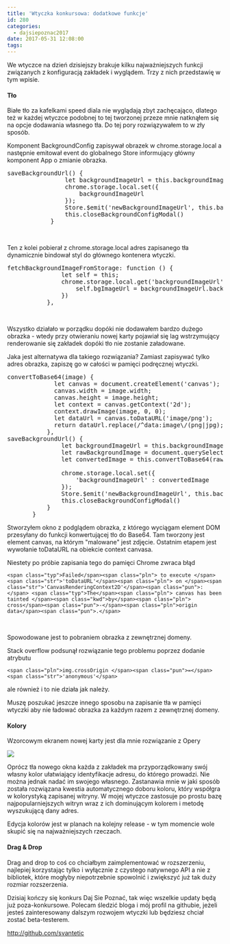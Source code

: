 ```yaml
---
title: 'Wtyczka konkursowa: dodatkowe funkcje'
id: 280
categories:
  - dajsiepoznac2017
date: 2017-05-31 12:08:00
tags:
---
```


We wtyczce na dzień dzisiejszy brakuje kilku najważniejszych funkcji związanych z konfiguracją zakładek i wyglądem. Trzy z nich przedstawię w tym wpisie.

#### Tło

Białe tło za kafelkami speed diala nie wyglądają zbyt zachęcająco, dlatego też w każdej wtyczce podobnej to tej tworzonej przeze mnie natknąłem się na opcje dodawania własnego tła. Do tej pory rozwiązywałem to w zły sposób.

Komponent BackgroundConfig zapisywał obrazek w chrome.storage.local a następnie emitował event do globalnego Store informujący główny komponent App o zmianie obrazka.
<pre class="EnlighterJSRAW" data-enlighter-language="js">saveBackgroundUrl() {
                let backgroundImageUrl = this.backgroundImageUrl;
                chrome.storage.local.set({
                    backgroundImageUrl
                });
                Store.$emit('newBackgroundImageUrl', this.backgroundImageUrl);
                this.closeBackgroundConfigModal()
            }</pre>
&nbsp;

Ten z kolei pobierał z chrome.storage.local adres zapisanego tła dynamicznie bindował styl do głównego kontenera wtyczki.
<pre class="EnlighterJSRAW" data-enlighter-language="js">fetchBackgroundImageFromStorage: function () {
               let self = this;
               chrome.storage.local.get('backgroundImageUrl', (backgroundImageUrl) =&gt; {
                   self.bgImageUrl = backgroundImageUrl.backgroundImageUrl || '';
               })
           },</pre>
&nbsp;

Wszystko działało w porządku dopóki nie dodawałem bardzo dużego obrazka - wtedy przy otwieraniu nowej karty pojawiał się lag wstrzymujący renderowanie się zakładek dopóki tło nie zostanie załadowane.

Jaka jest alternatywa dla takiego rozwiązania? Zamiast zapisywać tylko adres obrazka, zapiszę go w całości w pamięci podręcznej wtyczki.
<pre class="EnlighterJSRAW" data-enlighter-language="null">convertToBase64(image) {
             let canvas = document.createElement('canvas');
             canvas.width = image.width;
             canvas.height = image.height;
             let context = canvas.getContext('2d');
             context.drawImage(image, 0, 0);
             let dataUrl = canvas.toDataURL('image/png');
             return dataUrl.replace(/^data:image\/(png|jpg);base64,/, "");
           },
saveBackgroundUrl() {
               let backgroundImageUrl = this.backgroundImageUrl;
               let rawBackgroundImage = document.querySelector('#background-image-preview');
               let convertedImage = this.convertToBase64(rawBackgroundImage);

               chrome.storage.local.set({
                   'backgroundImageUrl' : convertedImage
               });
               Store.$emit('newBackgroundImageUrl', this.backgroundImageUrl);
               this.closeBackgroundConfigModal()
           }
       }</pre>
Stworzyłem okno z podglądem obrazka, z którego wyciągam element DOM przesyłany do funkcji konwertującej tło do Base64\. Tam tworzony jest element canvas, na którym "malowane" jest zdjęcie. Ostatnim etapem jest wywołanie toDataURL na obiekcie context canvasa.

Niestety po próbie zapisania tego do pamięci Chrome zwraca błąd

`<span class="typ">Failed</span><span class="pln"> to execute </span><span class="str">'toDataURL'</span><span class="pln"> on </span><span class="str">'CanvasRenderingContext2D'</span><span class="pun">:</span> <span class="typ">The</span><span class="pln"> canvas has been tainted </span><span class="kwd">by</span><span class="pln"> cross</span><span class="pun">-</span><span class="pln">origin data</span><span class="pun">.</span>`

&nbsp;

Spowodowane jest to pobraniem obrazka z zewnętrznej domeny.

Stack overflow podsunął rozwiązanie tego problemu poprzez dodanie atrybutu

`<span class="pln">img.crossOrigin </span><span class="pun">=</span> <span class="str">'anonymous'</span>`

ale również i to nie działa jak należy.

Muszę poszukać jeszcze innego sposobu na zapisanie tła w pamięci wtyczki aby nie ładować obrazka za każdym razem z zewnętrznej domeny.

#### Kolory

Wzorcowym ekranem nowej karty jest dla mnie rozwiązanie z Opery

[![](http://arkadiuszm.pl/wp-content/uploads/2017/05/opera-speed-dial.png)](http://arkadiuszm.pl/wp-content/uploads/2017/05/opera-speed-dial.png)

Oprócz tła nowego okna każda z zakładek ma przyporządkowany swój własny kolor ułatwiający identyfikacje adresu, do którego prowadzi. Nie można jednak nadać im swojego własnego. Zastanawia mnie w jaki sposób została rozwiązana kwestia automatycznego doboru koloru, który współgra w kolorystyką zapisanej witryny. W mojej wtyczce zastosuje po prostu bazę najpopularniejszych witryn wraz z ich dominującym kolorem i metodę wyszukującą dany adres.

Edycja kolorów jest w planach na kolejny release - w tym momencie wole skupić się na najważniejszych rzeczach.

#### Drag &amp; Drop

Drag and drop to coś co chciałbym zaimplementować w rozszerzeniu, najlepiej korzystając tylko i wyłącznie z czystego natywnego API a nie z bibliotek, które mogłyby niepotrzebnie spowolnić i zwiększyć już tak duży rozmiar rozszerzenia.

Dzisiaj kończy się konkurs Daj Sie Poznać, tak więc wszelkie updaty będą już poza-konkursowe. Polecam śledzić bloga i mój profil na githubie, jeżeli jesteś zainteresowany dalszym rozwojem wtyczki lub będziesz chciał zostać beta-testerem.

http://github.com/svantetic